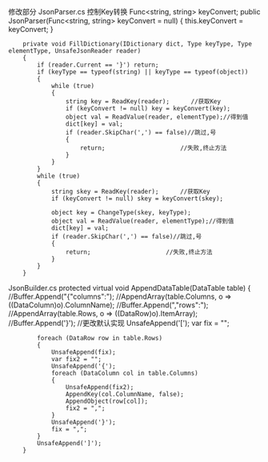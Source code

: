 修改部分
JsonParser.cs 控制Key转换
        Func<string, string> keyConvert;
        public JsonParser(Func<string, string> keyConvert = null)
        {
            this.keyConvert = keyConvert;
        }

        private void FillDictionary(IDictionary dict, Type keyType, Type elementType, UnsafeJsonReader reader)
        {
            if (reader.Current == '}') return;
            if (keyType == typeof(string) || keyType == typeof(object))
            {
                while (true)
                {
                    string key = ReadKey(reader);      //获取Key
                    if (keyConvert != null) key = keyConvert(key);
                    object val = ReadValue(reader, elementType);//得到值
                    dict[key] = val;
                    if (reader.SkipChar(',') == false)//跳过,号
                    {
                        return;                     //失败,终止方法
                    }
                }
            }
            while (true)
            {
                string skey = ReadKey(reader);      //获取Key
                if (keyConvert != null) skey = keyConvert(skey);

                object key = ChangeType(skey, keyType);
                object val = ReadValue(reader, elementType);//得到值
                dict[key] = val;
                if (reader.SkipChar(',') == false)//跳过,号
                {
                    return;                     //失败,终止方法
                }
            }
        }
JsonBuilder.cs
        protected virtual void AppendDataTable(DataTable table)
        {
            //Buffer.Append("{\"columns\":");
            //AppendArray(table.Columns, o => ((DataColumn)o).ColumnName);
            //Buffer.Append(",\"rows\":");
            //AppendArray(table.Rows, o => ((DataRow)o).ItemArray);
            //Buffer.Append('}');
            //更改默认实现
            UnsafeAppend('[');
            var fix = "";

            foreach (DataRow row in table.Rows)
            {
                UnsafeAppend(fix);
                var fix2 = "";
                UnsafeAppend('{');
                foreach (DataColumn col in table.Columns)
                {
                    UnsafeAppend(fix2);
                    AppendKey(col.ColumnName, false);
                    AppendObject(row[col]);
                    fix2 = ",";
                }
                UnsafeAppend('}');
                fix = ",";
            }
            UnsafeAppend(']');
        }
